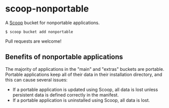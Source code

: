 <!-- markdownlint-disable MD014 -->

# scoop-nonportable

A [Scoop](https://scoop.sh/) bucket for nonportable applications.

    $ scoop bucket add nonportable

Pull requests are welcome!

## Benefits of nonportable applications

The majority of applications in the "main" and "extras" buckets are portable. Portable applications keep all of their data in their installation directory, and this can cause several issues:

* If a portable application is updated using Scoop, all data is lost unless persistent data is defined correctly in the manifest.
* If a portable application is uninstalled using Scoop, all data is lost.
